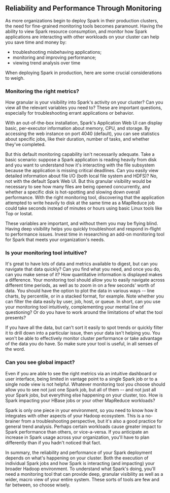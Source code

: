 ## Reliability and Performance Through Monitoring
As more organizations begin to deploy Spark in their production clusters, the need for fine-grained monitoring tools becomes paramount. Having the ability to view Spark resource consumption, and monitor how Spark applications are interacting with other workloads on your cluster can help you save time and money by:
- troubleshooting misbehaving applications;
- monitoring and improving performance;
- viewing trend analysis over time

When deploying Spark in production, here are some crucial considerations to weigh.

### Monitoring the right metrics?
How granular is your visibility into Spark's activity on your cluster? Can you view all the relevant variables you need to? These are important questions, especially for troubleshooting errant applications or behavior.

With an out-of-the-box installation, Spark's Application Web UI can display basic, per-executor information about memory, CPU, and storage. By accessing the web instance on port 4040 (default), you can see statistics about specific jobs, like their duration, number of tasks, and whether they've completed.

But this default monitoring capability isn't necessarily adequate. Take a basic scenario: suppose a Spark application is reading heavily from disk and you want to understand how it's interacting with the file subsystem because the application is missing critical deadlines. Can you easily view detailed information about file I/O (both local file system and HDFS)? No, not with the default Spark Web UI. But this granular visibility would be necessary to see how many files are being opened concurrently, and whether a specific disk is hot-spotting and slowing down overall performance. With the right monitoring tool, discovering that the application attempted to write heavily to disk at the same time as a MapReduce job could take seconds instead of minutes or hours using basic Linux tools like Top or Iostat.

These variables are important, and without them you may be flying blind. Having deep visibility helps you quickly troubleshoot and respond in-flight to performance issues. Invest time in researching an add-on monitoring tool for Spark that meets your organization's needs.

### Is your monitoring tool intuitive?
It's great to have lots of data and metrics available to digest, but can you navigate that data quickly? Can you find what you need, and once you do, can you make sense of it? How quantitative information is displayed makes a difference. Your monitoring tool should allow you to easily navigate across different time periods, as well as to zoom in on a few seconds' worth of data. You should have the option to plot the data in various ways -- line charts, by percentile, or in a stacked format, for example. Note whether you can filter the data easily by user, job, host, or queue. In short, can you use your monitoring tool intuitively, complementing your mental line of questioning? Or do you have to work around the limitations of what the tool presents?

If you have all the data, but can't sort it easily to spot trends or quickly filter it to drill down into a particular issue, then your data isn't helping you. You won't be able to effectively monitor cluster performance or take advantage of the data you do have. So make sure your tool is useful, in all senses of the word.

### Can you see global impact?
Even if you are able to see the right metrics via an intuitive dashboard or user interface, being limited in vantage point to a single Spark job or to a single node view is not helpful. Whatever monitoring tool you choose should allow you to see not just one Spark job, but all of them -- and not just all your Spark jobs, but everything else happening on your cluster, too. How is Spark impacting your HBase jobs or your other MapReduce workloads?

Spark is only one piece in your environment, so you need to know how it integrates with other aspects of your Hadoop ecosystem. This is a no-brainer from a troubleshooting perspective, but it's also a good practice for general trend analysis. Perhaps certain workloads cause greater impact to Spark performance than others, or vice-a-versa. If you anticipate an increase in Spark usage across your organization, you'll have to plan differently than if you hadn't noticed that fact.

In summary, the reliability and performance of your Spark deployment depends on what's happening on your cluster. Both the execution of individual Spark jobs and how Spark is interacting (and impacting) your broader Hadoop environment. To understand what Spark's doing, you'll need a monitoring tool that can provide deep, granular visibility as well as a wider, macro view of your entire system. These sorts of tools are few and far between, so choose wisely.
